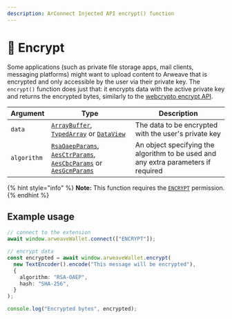 ```yaml
---
description: ArConnect Injected API encrypt() function
---
```


# 🔐 Encrypt

Some applications (such as private file storage apps, mail clients, messaging platforms) might want to upload content to Arweave that is encrypted and only accessible by the user via their private key. The `encrypt()` function does just that: it encrypts data with the active private key and returns the encrypted bytes, similarly to the [webcrypto encrypt API](https://developer.mozilla.org/en-US/docs/Web/API/SubtleCrypto/encrypt).

| Argument      | Type                                                       | Description                                                                       |
| ------------- | ---------------------------------------------------------- | --------------------------------------------------------------------------------- |
| `data` | [`ArrayBuffer`](https://developer.mozilla.org/en-US/docs/Web/JavaScript/Reference/Global_Objects/ArrayBuffer), [`TypedArray`](https://developer.mozilla.org/en-US/docs/Web/JavaScript/Reference/Global_Objects/TypedArray) or [`DataView`](https://developer.mozilla.org/en-US/docs/Web/JavaScript/Reference/Global_Objects/DataView) | The data to be encrypted with the user's private key |
| `algorithm` | [`RsaOaepParams`](https://developer.mozilla.org/en-US/docs/Web/API/RsaOaepParams), [`AesCtrParams`](https://developer.mozilla.org/en-US/docs/Web/API/AesCtrParams), [`AesCbcParams`](https://developer.mozilla.org/en-US/docs/Web/API/AesCbcParams) or [`AesGcmParams`](https://developer.mozilla.org/en-US/docs/Web/API/AesGcmParams) | An object specifying the algorithm to be used and any extra parameters if required |

{% hint style="info" %}
**Note:** This function requires the [`ENCRYPT`](connect.md#permissions) permission.
{% endhint %}

## Example usage

```ts
// connect to the extension
await window.arweaveWallet.connect(["ENCRYPT"]);

// encrypt data
const encrypted = await window.arweaveWallet.encrypt(
  new TextEncoder().encode("This message will be encrypted"),
  {
    algorithm: "RSA-OAEP",
    hash: "SHA-256",
  }
);

console.log("Encrypted bytes", encrypted);
```
